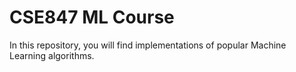 # CSE847 ML Course
In this repository, you will find implementations of popular Machine Learning algorithms.